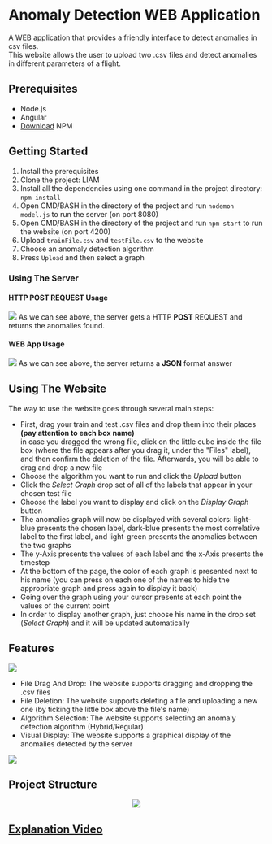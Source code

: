 # Anomaly Detection WEB Application
A WEB application that provides a friendly interface to detect anomalies in csv files.</br>
This website allows the user to upload two .csv files and detect anomalies in different parameters of a flight.

## Prerequisites
* Node.js
* Angular
* [Download](https://phoenixnap.com/kb/install-node-js-npm-on-windows) NPM

## Getting Started
1. Install the prerequisites
2. Clone the project: LIAM
3. Install all the dependencies using one command in the project directory: ```npm install```
4. Open CMD/BASH in the directory of the project and run ```nodemon model.js``` to run the server (on port 8080)
5. Open CMD/BASH in the directory of the project and run ```npm start``` to run the website (on port 4200)
6. Upload ```trainFile.csv``` and ```testFile.csv``` to the website
7. Choose an anomaly detection algorithm
8. Press ```Upload``` and then select a graph

### Using The Server
#### HTTP POST REQUEST Usage
<img src = "https://user-images.githubusercontent.com/58342591/120107586-3b44f080-c16a-11eb-8501-b52af86f4d72.jpg">
As we can see above, the server gets a HTTP <b>POST</b> REQUEST and returns the anomalies found.

#### WEB App Usage
<img src = "https://user-images.githubusercontent.com/58342591/120107463-c671b680-c169-11eb-9d32-042047e2b496.jpg">
As we can see above, the server returns a <b>JSON</b> format answer</br>

## Using The Website
The way to use the website goes through several main steps:
* First, drag your train and test .csv files and drop them into their places <b>(pay attention to each box name)</b></br>
in case you dragged the wrong file, click on the little cube inside the file box (where the file appears after you drag it, under the "Files" label), and then confirm the deletion of the file. Afterwards, you will be able to drag and drop a new file</br>
* Choose the algorithm you want to run and click the *Upload* button
* Click the *Select Graph* drop set of all of the labels that appear in your chosen test file
* Choose the label you want to display and click on the *Display Graph* button
* The anomalies graph will now be displayed with several colors: light-blue presents the chosen label, dark-blue presents the most correlative label to the first label, and light-green presents the anomalies between the two graphs
* The y-Axis presents the values of each label and the x-Axis presents the timestep
* At the bottom of the page, the color of each graph is presented next to his name
  (you can press on each one of the names to hide the appropriate graph and press again to display it back)
* Going over the graph using your cursor presents at each point the values of the current point
* In order to display another graph, just choose his name in the drop set (*Select Graph*) and it will be updated automatically

## Features

<img src = "https://user-images.githubusercontent.com/58342591/120105725-e356bb80-c162-11eb-89a0-402c20e21781.jpg"></br>
* File Drag And Drop: The website supports dragging and dropping the .csv files 
* File Deletion: The website supports deleting a file and uploading a new one (by ticking the little box above the file's name)
* Algorithm Selection: The website supports selecting an anomaly detection algorithm (Hybrid/Regular)
* Visual Display: The website supports a graphical display of the anomalies detected by the server 
<img src = "https://user-images.githubusercontent.com/58342591/120106146-9e338900-c164-11eb-8985-199cc17d780f.jpg">

## Project Structure
<p align="center">
<img src = "https://user-images.githubusercontent.com/58342591/120107993-e0ac9400-c16b-11eb-81b6-c0367177ba3e.jpg">
</p>

## [Explanation Video](https://youtu.be/7ZFw2OHoFSc)
